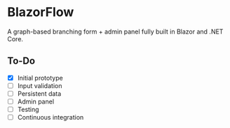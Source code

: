﻿# BlazorFlow
A graph-based branching form + admin panel fully built in Blazor and .NET Core.

## To-Do

- [x] Initial prototype
- [ ] Input validation
- [ ] Persistent data
- [ ] Admin panel
- [ ] Testing
- [ ] Continuous integration
